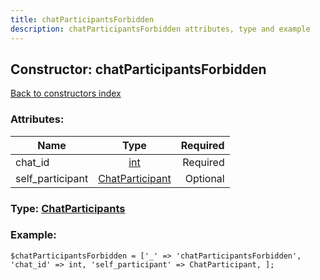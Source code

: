 ```yaml
---
title: chatParticipantsForbidden
description: chatParticipantsForbidden attributes, type and example
---
```

## Constructor: chatParticipantsForbidden  
[Back to constructors index](index.md)



### Attributes:

| Name     |    Type       | Required |
|----------|:-------------:|---------:|
|chat\_id|[int](../types/int.md) | Required|
|self\_participant|[ChatParticipant](../types/ChatParticipant.md) | Optional|



### Type: [ChatParticipants](../types/ChatParticipants.md)


### Example:

```
$chatParticipantsForbidden = ['_' => 'chatParticipantsForbidden', 'chat_id' => int, 'self_participant' => ChatParticipant, ];
```  

